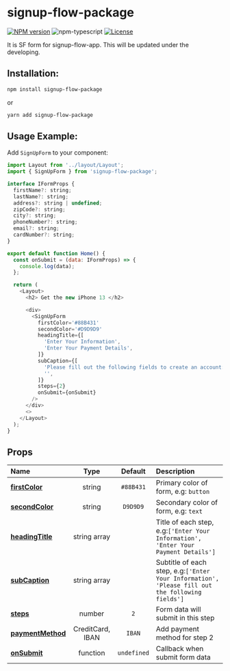 # signup-flow-package

[![NPM version][npm-image]][npm-url]
![npm-typescript]
[![License][github-license]][github-license-url]

It is SF form for signup-flow-app. This will be updated under the developing.

<!-- [**Live Demo**](https://ming0955.github.io/SF-form/) -->

## Installation:

```bash
npm install signup-flow-package
```

or

```bash
yarn add signup-flow-package
```

## Usage Example:

Add `SignUpForm` to your component:

```js
import Layout from '../layout/Layout';
import { SignUpForm } from 'signup-flow-package';

interface IFormProps {
  firstName?: string;
  lastName?: string;
  address?: string | undefined;
  zipCode?: string;
  city?: string;
  phoneNumber?: string;
  email?: string;
  cardNumber?: string;
}

export default function Home() {
  const onSubmit = (data: IFormProps) => {
    console.log(data);
  };

  return (
    <Layout>
      <h2> Get the new iPhone 13 </h2>

      <div>
        <SignUpForm
          firstColor='#88B431'
          secondColor='#D9D9D9'
          headingTitle={[
            'Enter Your Information',
            'Enter Your Payment Details',
          ]}
          subCaption={[
            'Please fill out the following fields to create an account: *Email and password are case sensitive',
            '',
          ]}
          steps={2}
          onSubmit={onSubmit}
        />
      </div>
      <>
    </Layout>
  );
}
```

## Props

| Name                  |       Type       |   Default   | Description                                                                                     |
| :-------------------- | :--------------: | :---------: | :---------------------------------------------------------------------------------------------- |
| [**firstColor**]()    |      string      |  `#88B431`  | Primary color of form, e.g: `button`                                                            |
| [**secondColor**]()   |      string      |  `D9D9D9`   | Secondary color of form, e.g: `text`                                                            |
| [**headingTitle**]()  |   string array   |             | Title of each step, e.g:`['Enter Your Information', 'Enter Your Payment Details']`              |
| [**subCaption**]()    |   string array   |             | Subtitle of each step, e.g:`['Enter Your Information', 'Please fill out the following fields']` |
| [**steps**]()         |      number      |     `2`     | Form data will submit in this step                                                              |
| [**paymentMethod**]() | CreditCard, IBAN |   `IBAN`    | Add payment method for step 2                                                                   |
| [**onSubmit**]()      |     function     | `undefined` | Callback when submit form data                                                                  |

[npm-url]: https://www.npmjs.com/package/signup-flow-package
[npm-image]: https://img.shields.io/npm/v/signup-flow-package
[github-license]: https://img.shields.io/github/license/ming0955/SF-form
[github-license-url]: https://github.com/ming0955/ming0955/SF-form/blob/main/LICENSE
[github-build]: https://github.com/ming0955/SF-form/actions/workflows/npm-publish.yml/badge.svg?branch=main&event=create
[npm-typescript]: https://img.shields.io/npm/types/signup-flow-package
